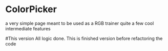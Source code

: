 # ColorPicker
a very simple page meant to be used as a RGB trainer
quite a few cool intermediate features 

#This version
All logic done. This is finished version before refactoring the code

